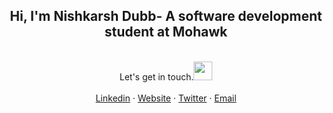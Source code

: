 
  <h2 align="center">Hi, I'm Nishkarsh Dubb- A software development student at Mohawk</h2>
<br>
<div align="center"> Let's get in touch.<img src="https://media.giphy.com/media/WUlplcMpOCEmTGBtBW/giphy.gif" width="30"> </div>
  
  <br />
  <div align="center">
    <a href="https://www.linkedin.com/in/nishkarsh-dubb/" target="_blank">Linkedin</a>
    ·
    <a href="https://nishkarshdubb.com/" target="_blank">Website</a>
    ·
    <a href="https://twitter.com/DubbNishkarsh" target="_blank">Twitter</a>
    ·
    <a href="mailto:nishdubb11@gmail.com" target="_blank">Email</a>
  </div>
    
</h3>

  

  


